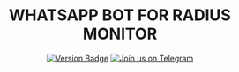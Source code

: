 <h1 align="center">
  WHATSAPP BOT FOR RADIUS MONITOR
</h1>

<div align="center">
  <a target="_blank" href="https://github.com/Maizil41/RadiusMonitor/releases"><img src="https://img.shields.io/badge/Version-1.0-blue?style=for-the-badge" alt="Version Badge"></a>
  <a target="_blank" href="https://t.me/mutiara_wrt"><img src="https://img.shields.io/badge/Telegram-Join%20Us-blue?style=for-the-badge&logo=telegram" alt="Join us on Telegram"></a>
</div>
